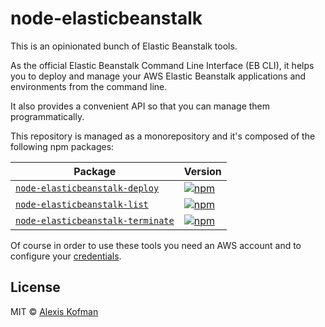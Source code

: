 # node-elasticbeanstalk

This is an opinionated bunch of Elastic Beanstalk tools.

As the official Elastic Beanstalk Command Line Interface (EB CLI), it helps you to
deploy and manage your AWS Elastic Beanstalk applications and environments from the command line.

It also provides a convenient API so that you can manage them programmatically.

This repository is managed as a monorepository and it's composed of the following npm packages:

| Package | Version |
|--------|-------|
| [`node-elasticbeanstalk-deploy`](/deploy) | [![npm](https://img.shields.io/npm/v/node-elasticbeanstalk-deploy.svg?maxAge=2592000)](https://www.npmjs.com/package/node-elasticbeanstalk-deploy) |
| [`node-elasticbeanstalk-list`](/list) | [![npm](https://img.shields.io/npm/v/node-elasticbeanstalk-list.svg?maxAge=2592000)](https://www.npmjs.com/package/node-elasticbeanstalk-list) |
| [`node-elasticbeanstalk-terminate`](/terminate) | [![npm](https://img.shields.io/npm/v/node-elasticbeanstalk-terminate.svg?maxAge=2592000)](https://www.npmjs.com/package/node-elasticbeanstalk-terminate) |

Of course in order to use these tools you need an AWS account and to configure your [credentials](http://docs.aws.amazon.com/general/latest/gr/aws-security-credentials.html).

## License

MIT © [Alexis Kofman](https://github.com/akofman)
